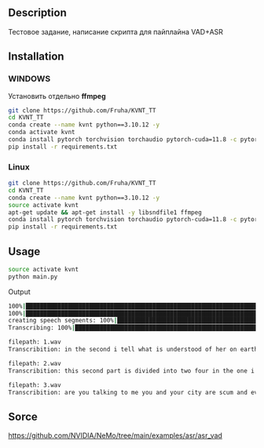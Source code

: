 ## Description
Тестовое задание, написание скрипта для пайплайна VAD+ASR

## Installation
### WINDOWS
Установить отдельно **ffmpeg**
```bash
git clone https://github.com/Fruha/KVNT_TT
cd KVNT_TT
conda create --name kvnt python==3.10.12 -y
conda activate kvnt
conda install pytorch torchvision torchaudio pytorch-cuda=11.8 -c pytorch -c nvidia -y
pip install -r requirements.txt
```

### Linux
```bash
git clone https://github.com/Fruha/KVNT_TT 
cd KVNT_TT
conda create --name kvnt python==3.10.12 -y
source activate kvnt
apt-get update && apt-get install -y libsndfile1 ffmpeg
conda install pytorch torchvision torchaudio pytorch-cuda=11.8 -c pytorch -c nvidia -y
pip install -r requirements.txt
```

## Usage

```bash
source activate kvnt
python main.py
```

Output
```bash
100%|████████████████████████████████████████████████████████████████████████████████████████| 3/3 [00:02<00:00,  1.14it/s]
100%|████████████████████████████████████████████████████████████████████████████████████████| 3/3 [00:02<00:00,  1.34it/s]
creating speech segments: 100%|██████████████████████████████████████████████████████████████| 3/3 [00:00<00:00, 18.57it/s]
Transcribing: 100%|██████████████████████████████████████████████████████████████████████████| 3/3 [00:00<00:00, 10.03it/s]

filepath: 1.wav
Transcribition: in the second i tell what is understood of her on earth here my lady is desired

filepath: 2.wav
Transcribition: this second part is divided into two four in the one i speak of the eyes which are the beginning of love in the second i speak of the mouth which is the end of love

filepath: 3.wav
Transcribition: are you talking to me you and your city are scum and everyone in greece hates you
```

## Sorce
https://github.com/NVIDIA/NeMo/tree/main/examples/asr/asr_vad